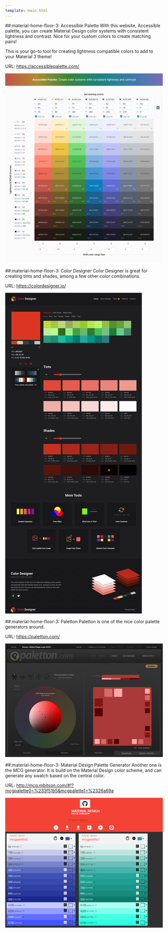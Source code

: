 ```yaml
---
template: main.html
---
```


[paletton-com]: ../assets/screenshots/paletton-com.png
[mcg-mbitson-com]: ../assets/screenshots/mcg-mbitson-com.png
[colordesigner-io]: ../assets/screenshots/colordesigner-io-full.png
[accessible-palette-com]: ../assets/screenshots/accessible-palette-com-screenshot.png

##:material-home-floor-3: Accessible Palette
With this website, Accessible palette, you can create Material Design color systems with consistent lightness and contrast. Nice for your custom colors to create matching pairs!

This is your go-to tool for creating lightness compatible colors to add to your Material 3 theme!

URL: https://accessiblepalette.com/

![accessible-palette-com]

##:material-home-floor-3: Color Designer
Color Designer is great for creating tints and shades, among a few other color combinations.

URL: https://colordesigner.io/

[![colordesigner-io]][colordesigner-io]

##:material-home-floor-3: Paletton
Paletton is one of the nice color palette generators around.

URL: https://paletton.com/

[![paletton-com]][paletton-com]

##:material-home-floor-3: Material Design Palette Generator
Another one is the MCG generator. It is build on the Material Design color scheme, and can generate any swatch based on the central color.

URL: http://mcg.mbitson.com/#!?mcgpalette0=%233f51b5&mcgpalette1=%2326a69a

[![mcg-mbitson-com]][mcg-mbitson-com]


